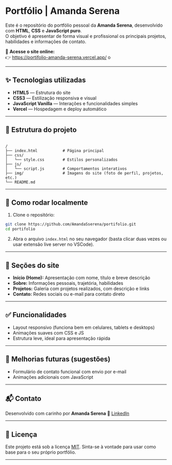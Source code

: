# Portfólio | Amanda Serena

Este é o repositório do portfólio pessoal da **Amanda Serena**, desenvolvido com **HTML**, **CSS** e **JavaScript puro**.  
O objetivo é apresentar de forma visual e profissional os principais projetos, habilidades e informações de contato.

🔗 **Acesse o site online:**  
👉 https://portifolio-amanda-serena.vercel.app/
o

---

## ✨ Tecnologias utilizadas

- **HTML5** — Estrutura do site
- **CSS3** — Estilização responsiva e visual
- **JavaScript Vanilla** — Interações e funcionalidades simples
- **Vercel** — Hospedagem e deploy automático

---

## 📁 Estrutura do projeto

```

/
├── index.html           # Página principal
├── css/
│   └── style.css        # Estilos personalizados
├── js/
│   └── script.js        # Comportamentos interativos
├── img/                 # Imagens do site (foto de perfil, projetos, etc.)
└── README.md

````

---

## 🚀 Como rodar localmente

1. Clone o repositório:
```bash
git clone https://github.com/AmandaSserena/portifolio.git
cd portifolio
````

2. Abra o arquivo `index.html` no seu navegador (basta clicar duas vezes ou usar extensão live server no VSCode).

---

## 🧠 Seções do site

* **Início (Home):** Apresentação com nome, título e breve descrição
* **Sobre:** Informações pessoais, trajetória, habilidades
* **Projetos:** Galeria com projetos realizados, com descrição e links
* **Contato:** Redes sociais ou e-mail para contato direto

---

## ✅ Funcionalidades

* Layout responsivo (funciona bem em celulares, tablets e desktops)
* Animações suaves com CSS e JS
* Estrutura leve, ideal para apresentação rápida

---

## 📌 Melhorias futuras (sugestões)

* Formulário de contato funcional com envio por e-mail
* Animações adicionais com JavaScript

---

## 📬 Contato

Desenvolvido com carinho por **Amanda Serena**
🔗 [LinkedIn](https://www.linkedin.com/in/amanda-serena-53aa73264/)

---

## 🧾 Licença

Este projeto está sob a licença [MIT](LICENSE).
Sinta-se à vontade para usar como base para o seu próprio portfólio.

---


